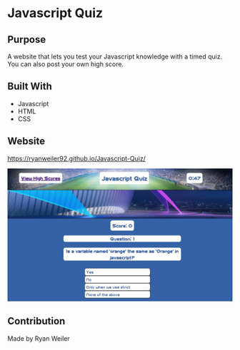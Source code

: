 # Javascript Quiz

## Purpose
A website that lets you test your Javascript knowledge with a timed quiz. You can also post your own high score.

## Built With
* Javascript
* HTML
* CSS

## Website
https://ryanweiler92.github.io/Javascript-Quiz/

![Javascript-Quiz-Screnshot](assets/images/site-screenshot.jpg)

## Contribution
Made by Ryan Weiler


